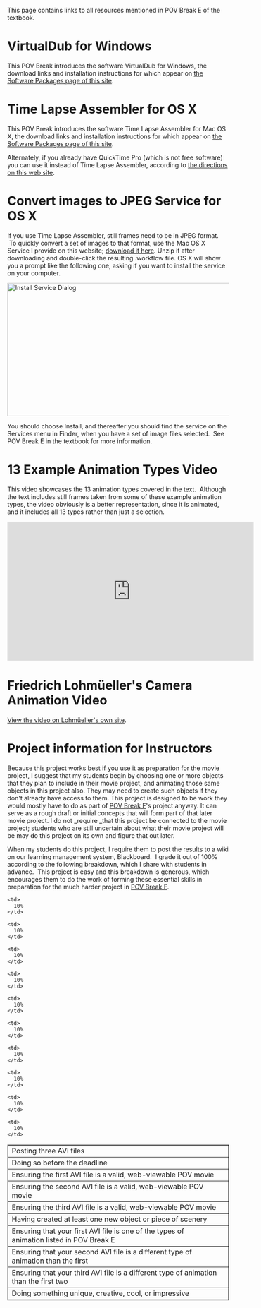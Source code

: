 
This page contains links to all resources mentioned in POV Break E of the
textbook.

# VirtualDub for Windows

This POV Break introduces the software VirtualDub for Windows, the download
links and installation instructions for which appear on [the Software
Packages page of this site](software-packages.md).

# Time Lapse Assembler for OS X

This POV Break introduces the software Time Lapse Assembler for Mac OS X,
the download links and installation instructions for which appear on [the
Software Packages page of this site](software-packages.md).

Alternately, if you already have QuickTime Pro (which is not free software)
you can use it instead of Time Lapse Assembler, according to [the directions
on this web
site](http://content.videoblocks.com/2011/09/how-to-create-an-time-lapse-video-in-quicktime-pro-7.html).

# Convert images to JPEG Service for OS X

If you use Time Lapse Assembler, still frames need to be in JPEG format.  To
quickly convert a set of images to that format, use the Mac OS X Service I
provide on this website; [download it
here](files/Convert%20images%20to%20JPEG.workflow.zip). Unzip it after
downloading and double-click the resulting .workflow file. OS X will show
you a prompt like the following one, asking if you want to install the
service on your computer.

<img class="aligncenter size-full wp-image-211"
src="http://45.79.175.103/natewp/wp-content/uploads/2013/05/install-service-dialog.png"
alt="Install Service Dialog" width="611" height="302"
srcset="http://45.79.175.103/natewp/wp-content/uploads/2013/05/install-service-dialog.png
624w,
http://45.79.175.103/natewp/wp-content/uploads/2013/05/install-service-dialog-300x149.png
300w" sizes="(max-width: 611px) 100vw, 611px" />

You should choose Install, and thereafter you should find the service on the
Services menu in Finder, when you have a set of image files selected.  See
POV Break E in the textbook for more information.

# 13 Example Animation Types Video

This video showcases the 13 animation types covered in the text.  Although
the text includes still frames taken from some of these example animation
types, the video obviously is a better representation, since it is animated,
and it includes all 13 types rather than just a selection.

<iframe width="560" height="315" src="https://www.youtube.com/embed/ebmzrEixIs0" frameborder="0" allowfullscreen></iframe>

# Friedrich Lohmüeller's Camera Animation Video

[View the video on Lohmüeller's own site](http://www.f-lohmueller.de/pov_anim/ani_5002d.htm).

# Project information for Instructors

Because this project works best if you use it as preparation for the movie
project, I suggest that my students begin by choosing one or more objects
that they plan to include in their movie project, and animating those same
objects in this project also. They may need to create such objects if they
don't already have access to them. This project is designed to be work they
would mostly have to do as part of [POV Break F](pov-break-f-resources.md)'s
project anyway. It can serve as a rough draft or initial concepts that will
form part of that later movie project. I do not _require _that this project
be connected to the movie project; students who are still uncertain about
what their movie project will be may do this project on its own and figure
that out later.

When my students do this project, I require them to post the results to a
wiki on our learning management system, Blackboard.  I grade it out of 100%
according to the following breakdown, which I share with students in
advance.  This project is easy and this breakdown is generous, which
encourages them to do the work of forming these essential skills in
preparation for the much harder project in [POV Break
F](pov-break-f-resources.md).

<table border="1" cellspacing="0" cellpadding="5">
  <tr>
    <td>
      Posting three AVI files
    </td>

    <td>
      10%
    </td>
  </tr>

  <tr>
    <td>
      Doing so before the deadline
    </td>

    <td>
      10%
    </td>
  </tr>

  <tr>
    <td>
      Ensuring the first AVI file is a valid, web-viewable POV movie
    </td>

    <td>
      10%
    </td>
  </tr>

  <tr>
    <td>
      Ensuring the second AVI file is a valid, web-viewable POV movie
    </td>

    <td>
      10%
    </td>
  </tr>

  <tr>
    <td>
      Ensuring the third AVI file is a valid, web-viewable POV movie
    </td>

    <td>
      10%
    </td>
  </tr>

  <tr>
    <td>
      Having created at least one new object or piece of scenery
    </td>

    <td>
      10%
    </td>
  </tr>

  <tr>
    <td>
      Ensuring that your first AVI file is one of the types of animation listed in POV Break E
    </td>

    <td>
      10%
    </td>
  </tr>

  <tr>
    <td>
      Ensuring that your second AVI file is a different type of animation than the first
    </td>

    <td>
      10%
    </td>
  </tr>

  <tr>
    <td>
      Ensuring that your third AVI file is a different type of animation than the first two
    </td>

    <td>
      10%
    </td>
  </tr>

  <tr>
    <td>
      Doing something unique, creative, cool, or impressive
    </td>

    <td>
      10%
    </td>
  </tr>
</table>
